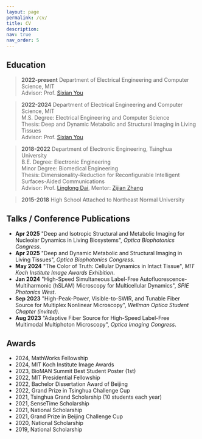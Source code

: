 ```yaml
---
layout: page
permalink: /cv/
title: CV
description: 
nav: true
nav_order: 5
---
```


## Education
> **2022-present** Department of Electrical Engineering and Computer Science, MIT\
> Advisor: Prof. [Sixian You](https://www.rle.mit.edu/yougroup/)

> **2022-2024** Department of Electrical Engineering and Computer Science, MIT\
> M.S. Degree: Electrical Engineering and Computer Science\
> Thesis: Deep and Dynamic Metabolic and Structural Imaging in Living Tissues\
> Advisor: Prof. [Sixian You](https://www.rle.mit.edu/yougroup/)

> **2018-2022** Department of Electronic Engineering, Tsinghua University\
> B.E. Degree: Electronic Engineering\
> Minor Degree: Biomedical Engineering\
> Thesis: Dimensionality-Reduction for Reconfigurable Intelligent Surfaces-Aided Communications\
> Advisor: Prof. [Linglong Dai](http://oa.ee.tsinghua.edu.cn/dailinglong/), Mentor: [Zijian Zhang](https://zhangzij15.github.io)

> **2015-2018** High School Attached to Northeast Normal University

## Talks / Conference Publications

* **Apr 2025** "Deep and Isotropic Structural and Metabolic Imaging for Nucleolar Dynamics in Living Biosystems", *Optica Biophotonics Congress*.
* **Apr 2025** "Deep and Dynamic Metabolic and Structural Imaging in Living Tissues", *Optica Biophotonics Congress*.
* **May 2024** "The Color of Truth: Cellular Dynamics in Intact Tissue", *MIT Koch Institute Image Awards Exhibition*.
* **Jan 2024** "High-Speed Simultaneous Label-Free Autofluorescence-Multiharmonic (hSLAM) Microscopy for Multicellular Dynamics", *SPIE Photonics West*.
* **Sep 2023** "High-Peak-Power, Visible-to-SWIR, and Tunable Fiber Source for Multiplex Nonlinear Microscopy", *Wellman Optica Student Chapter (invited)*.
* **Aug 2023** "Adaptive Fiber Source for High-Speed Label-Free Multimodal Multiphoton Microscopy", *Optica Imaging Congress*.

## Awards

* 2024, MathWorks Fellowship
* 2024, MIT Koch Institute Image Awards
* 2023, BioMAN Summit Best Student Poster (1st)
* 2022, MIT Presidential Fellowship
* 2022, Bachelor Dissertation Award of Beijing
* 2022, Grand Prize in Tsinghua Challenge Cup
* 2021, Tsinghua Grand Scholarship (10 students each year)
* 2021, SenseTime Scholarship
* 2021, National Scholarship
* 2021, Grand Prize in Beijing Challenge Cup
* 2020, National Scholarship
* 2019, National Scholarship